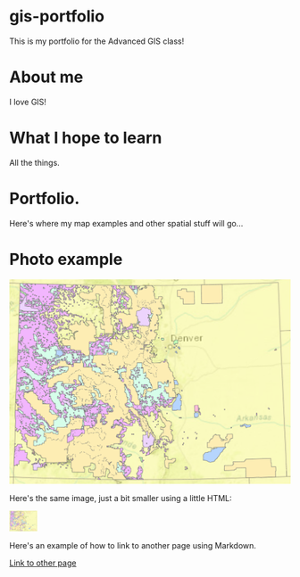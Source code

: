 # gis-portfolio
This is my portfolio for the Advanced GIS class!

# About me

I love GIS!

# What I hope to learn

All the things. 

# Portfolio.

Here's where my map examples and other spatial stuff will go...

# Photo example

![Here's a photo of the dissolve results](dissolve.PNG)

Here's the same image, just a bit smaller using a little HTML: 

<img src="dissolve.PNG" width="50"/>

Here's an example of how to link to another page using Markdown.

[Link to other page](page2)

